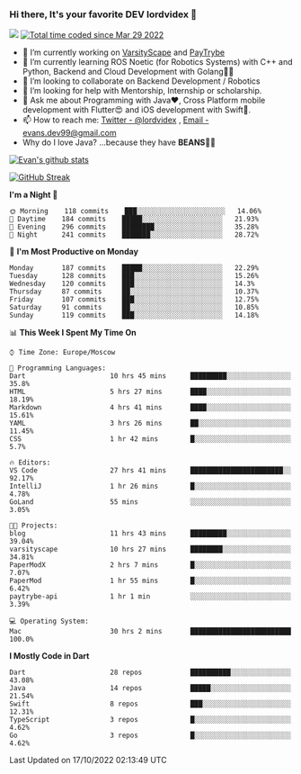 ### Hi there, It's your favorite DEV lordvidex 👋
<img src="https://komarev.com/ghpvc/?username=lordvidex&label=Views&color=blue&style=plastic" /> <a href="https://wakatime.com/@0e56db35-d16b-410a-acc0-4085055304bf"><img src="https://wakatime.com/badge/user/0e56db35-d16b-410a-acc0-4085055304bf.svg" alt="Total time coded since Mar 29 2022" /></a>

- 🔭 I’m currently working on [VarsityScape](https://varsityscape.com) and [PayTrybe](https://www.paytrybe.com)
- 🌱 I’m currently learning ROS Noetic (for Robotics Systems) with C++ and Python, Backend and Cloud Development with Golang🧙🏼
- 👯 I’m looking to collaborate on Backend Development / Robotics
- 🤔 I’m looking for help with Mentorship, Internship or scholarship.
- 💬 Ask me about Programming with Java❤️, Cross Platform mobile development with Flutter😍 and iOS development with Swift🚀.
- 📫 How to reach me: [Twitter - @lordvidex](https://twitter.com/lordvidex) , [Email - evans.dev99@gmail.com](mailto:evans.dev99@gmail.com?body=Hello%20Evans,)
- Why do I love Java? ...because they have **BEANS**🤤😋

<div>
<!-- <a href="https://github.com/lordvidex">
  <img src="https://github-readme-stats.vercel.app/api/top-langs/?username=lordvidex&theme=light" />
</a>    -->
<!-- [![Top Langs](https://github-readme-stats.vercel.app/api/top-langs/?username=lordvidex)](https://github.com/lordvidex/)  -->
<a href="https://github.com/lordvidex">
 <img src="https://github-readme-stats.vercel.app/api?username=lordvidex&show_icons=true&theme=light&line_height=27" alt="Evan's github stats"/>
</a>
</div>

[![GitHub Streak](https://github-readme-streak-stats.herokuapp.com?user=lordvidex&theme=github-dark&hide_border=true)](https://git.io/streak-stats)

<!--
  <a href="https://github.com/iampawan/FlutterExampleApps">
    <img align="center" src="https://github-readme-stats.vercel.app/api/pin/?username=iampawan&repo=FlutterExampleApps&theme=light" />

  </a>
  <a href="https://github.com/iampawan/VelocityX">
   <img align="center" src="https://github-readme-stats.vercel.app/api/pin/?username=iampawan&repo=VelocityX&theme=light" />
  </a>
-->
<!--START_SECTION:waka-->
**I'm a Night 🦉** 

```text
🌞 Morning    118 commits    ███░░░░░░░░░░░░░░░░░░░░░░   14.06% 
🌆 Daytime    184 commits    █████░░░░░░░░░░░░░░░░░░░░   21.93% 
🌃 Evening    296 commits    ████████░░░░░░░░░░░░░░░░░   35.28% 
🌙 Night      241 commits    ███████░░░░░░░░░░░░░░░░░░   28.72%

```
📅 **I'm Most Productive on Monday** 

```text
Monday       187 commits    █████░░░░░░░░░░░░░░░░░░░░   22.29% 
Tuesday      128 commits    ███░░░░░░░░░░░░░░░░░░░░░░   15.26% 
Wednesday    120 commits    ███░░░░░░░░░░░░░░░░░░░░░░   14.3% 
Thursday     87 commits     ██░░░░░░░░░░░░░░░░░░░░░░░   10.37% 
Friday       107 commits    ███░░░░░░░░░░░░░░░░░░░░░░   12.75% 
Saturday     91 commits     ██░░░░░░░░░░░░░░░░░░░░░░░   10.85% 
Sunday       119 commits    ███░░░░░░░░░░░░░░░░░░░░░░   14.18%

```


📊 **This Week I Spent My Time On** 

```text
⌚︎ Time Zone: Europe/Moscow

💬 Programming Languages: 
Dart                     10 hrs 45 mins      █████████░░░░░░░░░░░░░░░░   35.8% 
HTML                     5 hrs 27 mins       ████░░░░░░░░░░░░░░░░░░░░░   18.19% 
Markdown                 4 hrs 41 mins       ████░░░░░░░░░░░░░░░░░░░░░   15.61% 
YAML                     3 hrs 26 mins       ██░░░░░░░░░░░░░░░░░░░░░░░   11.45% 
CSS                      1 hr 42 mins        █░░░░░░░░░░░░░░░░░░░░░░░░   5.7%

🔥 Editors: 
VS Code                  27 hrs 41 mins      ███████████████████████░░   92.17% 
IntelliJ                 1 hr 26 mins        █░░░░░░░░░░░░░░░░░░░░░░░░   4.78% 
GoLand                   55 mins             ░░░░░░░░░░░░░░░░░░░░░░░░░   3.05%

🐱‍💻 Projects: 
blog                     11 hrs 43 mins      █████████░░░░░░░░░░░░░░░░   39.04% 
varsityscape             10 hrs 27 mins      ████████░░░░░░░░░░░░░░░░░   34.81% 
PaperModX                2 hrs 7 mins        █░░░░░░░░░░░░░░░░░░░░░░░░   7.07% 
PaperMod                 1 hr 55 mins        █░░░░░░░░░░░░░░░░░░░░░░░░   6.42% 
paytrybe-api             1 hr 1 min          ░░░░░░░░░░░░░░░░░░░░░░░░░   3.39%

💻 Operating System: 
Mac                      30 hrs 2 mins       █████████████████████████   100.0%

```

**I Mostly Code in Dart** 

```text
Dart                     28 repos            ██████████░░░░░░░░░░░░░░░   43.08% 
Java                     14 repos            █████░░░░░░░░░░░░░░░░░░░░   21.54% 
Swift                    8 repos             ███░░░░░░░░░░░░░░░░░░░░░░   12.31% 
TypeScript               3 repos             █░░░░░░░░░░░░░░░░░░░░░░░░   4.62% 
Go                       3 repos             █░░░░░░░░░░░░░░░░░░░░░░░░   4.62%

```



 Last Updated on 17/10/2022 02:13:49 UTC
<!--END_SECTION:waka-->
